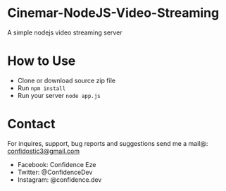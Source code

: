 # Cinemar-NodeJS-Video-Streaming

A simple nodejs video streaming server

# How to Use

- Clone or download source zip file
- Run `npm install`
- Run your server `node app.js`

# Contact

For inquires, support, bug reports and suggestions send me a mail@: confidostic3@gmail.com

- Facebook: Confidence Eze
- Twitter: @ConfidenceDev
- Instagram: @confidence.dev
